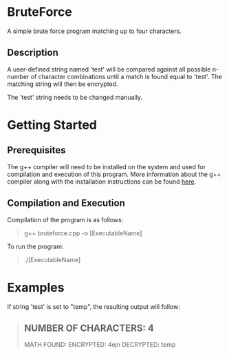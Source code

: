 # BruteForce
A simple brute force program matching up to four characters.

## Description
A user-defined string named 'test' will be compared against all possible n-number of character combinations until a match is found equal to 'test'. The matching string will then be encrypted.

The 'test' string needs to be changed manually.

# Getting Started

## Prerequisites

The g++ compiler will need to be installed on the system and used for compilation and execution of this program.
More information about the g++ compiler along with the installation instructions can be found [here](https://gcc.gnu.org/).

## Compilation and Execution

Compilation of the program is as follows:
> g++ bruteforce.cpp -o [ExecutableName]

To run the program:
> ./[ExecutableName]

# Examples

If string 'test' is set to "temp", the resulting output will follow:
> NUMBER OF CHARACTERS: 4
> ----
> MATH FOUND:
> ENCRYPTED: 4ejn
> DECRYPTED: temp
